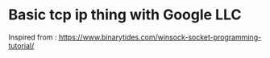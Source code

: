 # Basic tcp ip thing with Google LLC #

Inspired from : https://www.binarytides.com/winsock-socket-programming-tutorial/
